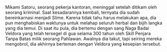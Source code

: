 Mikami Satoru, seorang pekerja kantoran, meninggal setelah ditikam oleh seorang kriminal. Saat kesadarannya kembali, ternyata dia sudah bereinkarnasi menjadi Slime. Karena tidak tahu harus melakukan apa, dia pun menghabiskan waktunya untuk melahap seluruh herbal dan bijih langka yang dia temui. Di saat itu pula, dia bertemu dengan sang Naga Badai Veldora yang telah tersegel di gua selama 300 tahun oleh Skill Penjara Tanpa Batas milik seorang Pahlawan. Awalnya dia takut, tapi seiring mereka mengobrol, dia akhirnya berteman dengan Veldora yang kesepian tersebut.
